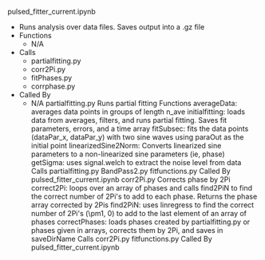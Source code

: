 pulsed_fitter_current.ipynb
  
  * Runs analysis over data files. Saves output into a .gz file
  * Functions
    * N/A
  * Calls
    * partialfitting.py
    * corr2Pi.py
    * fitPhases.py
    * corrphase.py
  * Called By
    * N/A
partialfitting.py
  Runs partial fitting
  Functions
    averageData: averages data points in groups of length n_ave
    initialfitting: loads data from averages, filters, and runs partial fitting. Saves fit parameters, errors, and a time array
    fitSubsec: fits the data points (dataPar_x, dataPar_y) with two sine waves using paraOut as the initial point
    linearizedSine2Norm: Converts linearized sine parameters to a non-linearized sine parameters (ie, phase)
    getSigma: uses signal.welch to extract the noise level from data
  Calls
    partialfitting.py
    BandPass2.py
    fitfunctions.py
  Called By
    pulsed_fitter_current.ipynb
corr2Pi.py
  Corrects phase by 2Pi
  correct2Pi: loops over an array of phases and calls find2PiN to find the correct number of 2Pi's to add to each phase. Returns the phase array corrected by 2Pis
  find2PiN: uses linregress to find the correct number of 2Pi's (\pm1, 0) to add to the last element of an array of phases
  correctPhases: loads phases created by partialfitting.py or phases given in arrays, corrects them by 2Pi, and saves in  saveDirName
  Calls
    corr2Pi.py
    fitfunctions.py
  Called By
    pulsed_fitter_current.ipynb

      
        
  
